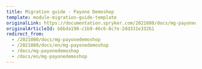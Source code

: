 ```yaml
---
title: Migration guide - Payone Demoshop
template: module-migration-guide-template
originalLink: https://documentation.spryker.com/2021080/docs/mg-payonedemoshop
originalArticleId: b6bda198-c1b9-46c6-8c7e-2dd331e332b1
redirect_from:
  - /2021080/docs/mg-payonedemoshop
  - /2021080/docs/en/mg-payonedemoshop
  - /docs/mg-payonedemoshop
  - /docs/en/mg-payonedemoshop
---
```



